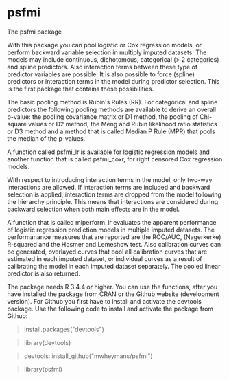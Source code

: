 # psfmi

The psfmi package 

With this package you can pool logistic or Cox regression models,
or perform backward variable selection in multiply imputed datasets. 
The models may include continuous, dichotomous, categorical (> 2 
categories) and spline predictors. Also interaction terms between these type of 
predictor variables are possible. It is also possible to force (spline)  
predictors or interaction terms in the model during predictor selection.
This is the first package that contains these possibilities. 

The basic pooling method is Rubin's Rules (RR). For categorical and 
spline predictors the following pooling methods are available to derive
an overall p-value: the pooling covariance matrix or D1 method,
the pooling of Chi-square values or D2 method, the Meng and Rubin 
likelihood ratio statistics or D3 method and a method that is 
called Median P Rule (MPR) that pools the median of the p-values.

A function called psfmi_lr is available for logistic regression 
models and another function that is called psfmi_coxr, 
for right censored Cox regression models.

With respect to introducing interaction terms in the model, only 
two-way interactions are allowed. If interaction terms are included 
and backward selection is applied, interaction terms are dropped 
from the model following the hierarchy principle. This means
that interactions are considered during backward selection when both
main effects are in the model.

A function that is called miperform_lr evaluates the apparent performance 
of logistic regression prediction models in multiple imputed datasets. 
The performanance measures that are reported are the ROC/AUC, 
(Nagerkerke) R-squared and the Hosmer and Lemeshow test. 
Also calibration curves can be generated, overlayed curves that pool 
all calibration curves that are estimated in each imputed dataset, 
or individual curves as a result of calibrating the model in each 
imputed dataset separately. The pooled linear predictor is also returned.

The package needs R 3.4.4 or higher. You can use the functions, 
after you have installed the package from CRAN or the Github website 
(development version). For Github you first have to install and activate 
the devtools package. Use the following code to install and activate 
the package from Github:

> install.packages("devtools")

> library(devtools)

> devtools::install_github("mwheymans/psfmi")

> library(psfmi)


